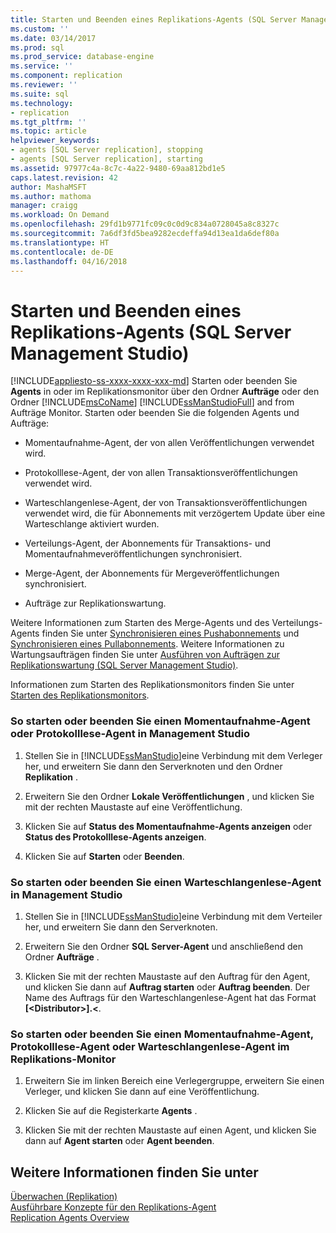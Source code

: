 ```yaml
---
title: Starten und Beenden eines Replikations-Agents (SQL Server Management Studio) | Microsoft Dokumentation
ms.custom: ''
ms.date: 03/14/2017
ms.prod: sql
ms.prod_service: database-engine
ms.service: ''
ms.component: replication
ms.reviewer: ''
ms.suite: sql
ms.technology:
- replication
ms.tgt_pltfrm: ''
ms.topic: article
helpviewer_keywords:
- agents [SQL Server replication], stopping
- agents [SQL Server replication], starting
ms.assetid: 97977c4a-8c7c-4a22-9480-69aa812bd1e5
caps.latest.revision: 42
author: MashaMSFT
ms.author: mathoma
manager: craigg
ms.workload: On Demand
ms.openlocfilehash: 29fd1b9771fc09c0c0d9c834a0728045a8c8327c
ms.sourcegitcommit: 7a6df3fd5bea9282ecdeffa94d13ea1da6def80a
ms.translationtype: HT
ms.contentlocale: de-DE
ms.lasthandoff: 04/16/2018
---
```

# <a name="start-and-stop-a-replication-agent-sql-server-management-studio"></a>Starten und Beenden eines Replikations-Agents (SQL Server Management Studio)
[!INCLUDE[appliesto-ss-xxxx-xxxx-xxx-md](../../../includes/appliesto-ss-xxxx-xxxx-xxx-md.md)]
  Starten oder beenden Sie **Agents** in oder im Replikationsmonitor über den Ordner **Aufträge** oder den Ordner [!INCLUDE[msCoName](../../../includes/msconame-md.md)] [!INCLUDE[ssManStudioFull](../../../includes/ssmanstudiofull-md.md)] and from Aufträge Monitor. Starten oder beenden Sie die folgenden Agents und Aufträge:  
  
-   Momentaufnahme-Agent, der von allen Veröffentlichungen verwendet wird.  
  
-   Protokolllese-Agent, der von allen Transaktionsveröffentlichungen verwendet wird.  
  
-   Warteschlangenlese-Agent, der von Transaktionsveröffentlichungen verwendet wird, die für Abonnements mit verzögertem Update über eine Warteschlange aktiviert wurden.  
  
-   Verteilungs-Agent, der Abonnements für Transaktions- und Momentaufnahmeveröffentlichungen synchronisiert.  
  
-   Merge-Agent, der Abonnements für Mergeveröffentlichungen synchronisiert.  
  
-   Aufträge zur Replikationswartung.  
  
 Weitere Informationen zum Starten des Merge-Agents und des Verteilungs-Agents finden Sie unter [Synchronisieren eines Pushabonnements](../../../relational-databases/replication/synchronize-a-push-subscription.md) und [Synchronisieren eines Pullabonnements](../../../relational-databases/replication/synchronize-a-pull-subscription.md). Weitere Informationen zu Wartungsaufträgen finden Sie unter [Ausführen von Aufträgen zur Replikationswartung &#40;SQL Server Management Studio&#41;](../../../relational-databases/replication/administration/run-replication-maintenance-jobs-sql-server-management-studio.md).  
  
 Informationen zum Starten des Replikationsmonitors finden Sie unter [Starten des Replikationsmonitors](../../../relational-databases/replication/monitor/start-the-replication-monitor.md).  
  
### <a name="to-start-and-stop-a-snapshot-agent-or-log-reader-agent-from-management-studio"></a>So starten oder beenden Sie einen Momentaufnahme-Agent oder Protokolllese-Agent in Management Studio  
  
1.  Stellen Sie in [!INCLUDE[ssManStudio](../../../includes/ssmanstudio-md.md)]eine Verbindung mit dem Verleger her, und erweitern Sie dann den Serverknoten und den Ordner **Replikation** .  
  
2.  Erweitern Sie den Ordner **Lokale Veröffentlichungen** , und klicken Sie mit der rechten Maustaste auf eine Veröffentlichung.  
  
3.  Klicken Sie auf **Status des Momentaufnahme-Agents anzeigen** oder **Status des Protokolllese-Agents anzeigen**.  
  
4.  Klicken Sie auf **Starten** oder **Beenden**.  
  
### <a name="to-start-and-stop-a-queue-reader-agent-from-management-studio"></a>So starten oder beenden Sie einen Warteschlangenlese-Agent in Management Studio  
  
1.  Stellen Sie in [!INCLUDE[ssManStudio](../../../includes/ssmanstudio-md.md)]eine Verbindung mit dem Verteiler her, und erweitern Sie dann den Serverknoten.  
  
2.  Erweitern Sie den Ordner **SQL Server-Agent** und anschließend den Ordner **Aufträge** .  
  
3.  Klicken Sie mit der rechten Maustaste auf den Auftrag für den Agent, und klicken Sie dann auf **Auftrag starten** oder **Auftrag beenden**. Der Name des Auftrags für den Warteschlangenlese-Agent hat das Format **[\<Distributor>].\<<integer>**.  
  
### <a name="to-start-and-stop-a-snapshot-agent-log-reader-agent-or-queue-reader-agent-from-replication-monitor"></a>So starten oder beenden Sie einen Momentaufnahme-Agent, Protokolllese-Agent oder Warteschlangenlese-Agent im Replikations-Monitor  
  
1.  Erweitern Sie im linken Bereich eine Verlegergruppe, erweitern Sie einen Verleger, und klicken Sie dann auf eine Veröffentlichung.  
  
2.  Klicken Sie auf die Registerkarte **Agents** .  
  
3.  Klicken Sie mit der rechten Maustaste auf einen Agent, und klicken Sie dann auf **Agent starten** oder **Agent beenden**.  
  
## <a name="see-also"></a>Weitere Informationen finden Sie unter  
 [Überwachen (Replikation)](../../../relational-databases/replication/monitor/monitoring-replication-overview.md)   
 [Ausführbare Konzepte für den Replikations-Agent](../../../relational-databases/replication/concepts/replication-agent-executables-concepts.md)   
 [Replication Agents Overview](../../../relational-databases/replication/agents/replication-agents-overview.md)  
  
  
